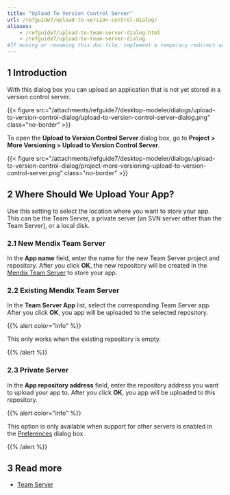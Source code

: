 ```yaml
---
title: "Upload To Version Control Server"
url: /refguide7/upload-to-version-control-dialog/
aliases:
    - /refguide7/upload-to-team-server-dialog.html
    - /refguide7/upload-to-team-server-dialog
#If moving or renaming this doc file, implement a temporary redirect and let the respective team know they should update the URL in the product. See Mapping to Products for more details.
---
```

## 1 Introduction

With this dialog box you can upload an application that is not yet stored in a version control server.

{{< figure src="/attachments/refguide7/desktop-modeler/dialogs/upload-to-version-control-dialog/upload-to-version-control-server-dialog.png" class="no-border" >}}

To open the **Upload to Version Control Server** dialog box, go to **Project > More Versioning > Upload to Version Control Server**.

{{< figure src="/attachments/refguide7/desktop-modeler/dialogs/upload-to-version-control-dialog/project-more-versioning-upload-to-version-control-server.png" class="no-border" >}}

## 2 Where Should We Upload Your App?

Use this setting to select the location where you want to store your app. This can be the Team Server, a private server (an SVN server other than the Team Server), or a local disk.

### 2.1 New Mendix Team Server

In the **App name** field, enter the name for the new Team Server project and repository. After you click **OK**, the new repository will be created in the [Mendix Team Server](/refguide7/team-server/) to store your app. 

### 2.2 Existing Mendix Team Server

In the **Team Server App** list, select the corresponding Team Server app. After you click **OK**, you app will be uploaded to the selected repository.

{{% alert color="info" %}}

This only works when the existing repository is empty.

{{% /alert %}}

### 2.3 Private Server

In the **App repository address** field, enter the repository address you want to upload your app to. After you click **OK**, you app will be uploaded to this repository.

{{% alert color="info" %}}

This option is only available when support for other servers is enabled in the [Preferences](/refguide7/preferences-dialog/#enabled) dialog box.

{{% /alert %}}

## 3 Read more

* [Team Server](/refguide7/team-server/)
